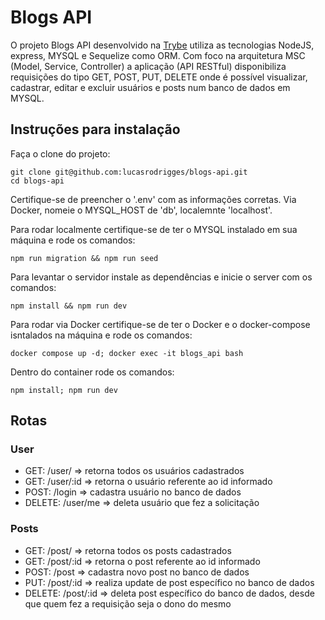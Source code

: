 # Blogs API

O projeto Blogs API desenvolvido na <a href="https://www.betrybe.com">Trybe</a> utiliza as tecnologias NodeJS, express, MYSQL e Sequelize como ORM.
Com foco na arquitetura MSC (Model, Service, Controller) a aplicação (API RESTful) disponibiliza requisições do tipo GET, POST, PUT, DELETE onde é possível visualizar, cadastrar, editar e excluir usuários e posts num banco de dados em MYSQL.

## Instruções para instalação

Faça o clone do projeto:

```
git clone git@github.com:lucasrodrigges/blogs-api.git
cd blogs-api
```

Certifique-se de preencher o '.env' com as informações corretas. Via Docker, nomeie o MYSQL_HOST de 'db', localemnte 'localhost'.

Para rodar localmente certifique-se de ter o MYSQL instalado em sua máquina e rode os comandos:

```
npm run migration && npm run seed
```

Para levantar o servidor instale as dependências e inicie o server com os comandos:

```
npm install && npm run dev
```

Para rodar via Docker certifique-se de ter o Docker e o docker-compose isntalados na máquina e rode os comandos:

```
docker compose up -d; docker exec -it blogs_api bash
```

Dentro do container rode os comandos:

```
npm install; npm run dev
```

## Rotas

### User

<ul>
<li>GET: /user/ => retorna todos os usuários cadastrados</li>
<li>GET: /user/:id => retorna o usuário referente ao id informado</li>
<li>POST: /login => cadastra usuário no banco de dados</li>
<li>DELETE: /user/me => deleta usuário que fez a solicitação</li>
</ul>

### Posts

<ul>
<li>GET: /post/ => retorna todos os posts cadastrados</li>
<li>GET: /post/:id => retorna o post referente ao id informado</li>
<li>POST: /post => cadastra novo post no banco de dados</li>
<li>PUT: /post/:id => realiza update de post específico no banco de dados</li>
<li>DELETE: /post/:id => deleta post específico do banco de dados, desde que quem fez a requisição seja o dono do mesmo</li>
</ul>

